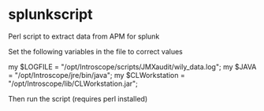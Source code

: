 # splunkscript
Perl script to extract data from APM for splunk

Set the following variables in the file to correct values

   my $LOGFILE = "/opt/Introscope/scripts/JMXaudit/wily_data.log";
   my $JAVA = "/opt/Introscope/jre/bin/java";
   my $CLWorkstation = "/opt/Introscope/lib/CLWorkstation.jar";
  
Then run the script (requires perl installed) 
